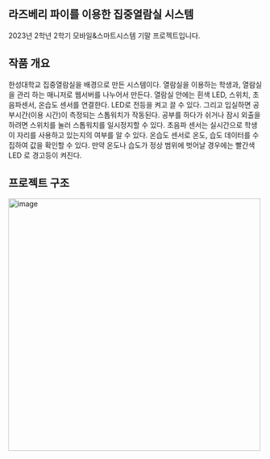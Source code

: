 ## 라즈베리 파이를 이용한 집중열람실 시스템
2023년 2학년 2학기 모바일&스마트시스템 기말 프로젝트입니다.

## 작품 개요 
한성대학교 집중열람실을 배경으로 만든 시스템이다. 열람실을 이용하는 학생과, 열람실을 관리
하는 매니저로 웹서버를 나누어서 만든다. 열람실 안에는 흰색 LED, 스위치, 초음파센서, 온습도 센서를 
연결한다. LED로 전등을 켜고 끌 수 있다. 그리고 입실하면 공부시간(이용 시간)이 측정되는 스톱워치가 
작동된다. 공부를 하다가 쉬거나 잠시 외출을 하려면 스위치를 눌러 스톱워치를 일시정지할 수 있다. 초음파 센서는 실시간으로 학생이 자리를 사용하고 있는지의 여부를 알 수 있다. 온습도 센서로 온도, 습도 
데이터를 수집하여 값을 확인할 수 있다. 만약 온도나 습도가 정상 범위에 벗어날 경우에는 빨간색 LED
로 경고등이 켜진다.

## 프로젝트 구조
<img src="https://github.com/user-attachments/assets/6bc36c9c-435f-4c7f-9b13-10675cae5e21" alt="image" width="500"/>


